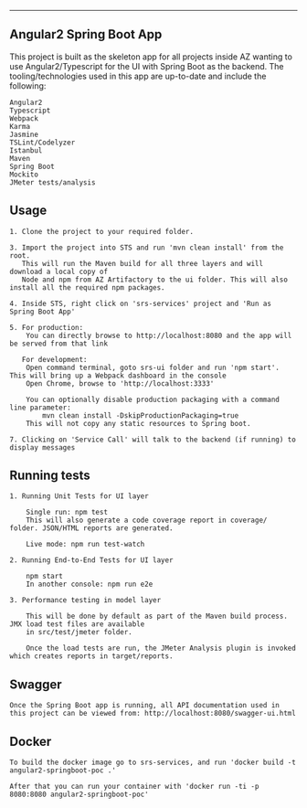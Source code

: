 -------------------------
Angular2 Spring Boot App
-------------------------

  This project is built as the skeleton app for all projects inside AZ wanting to use Angular2/Typescript for the UI with Spring Boot as the backend. The tooling/technologies used
  in this app are up-to-date and include the following:

	Angular2
	Typescript
	Webpack
	Karma
	Jasmine
	TSLint/Codelyzer
	Istanbul
	Maven
	Spring Boot
	Mockito
	JMeter tests/analysis

	
  Usage	
  -----
  
	1. Clone the project to your required folder.
	
	3. Import the project into STS and run 'mvn clean install' from the root. 
	   This will run the Maven build for all three layers and will download a local copy of 
	   Node and npm from AZ Artifactory to the ui folder. This will also install all the required npm packages.
	
	4. Inside STS, right click on 'srs-services' project and 'Run as Spring Boot App'
	
	5. For production: 
		You can directly browse to http://localhost:8080 and the app will be served from that link
	   
	   For development: 
		Open command terminal, goto srs-ui folder and run 'npm start'. This will bring up a Webpack dashboard in the console
		Open Chrome, browse to 'http://localhost:3333'	
	
		You can optionally disable production packaging with a command line parameter: 
			mvn clean install -DskipProductionPackaging=true
		This will not copy any static resources to Spring boot.
	
	7. Clicking on 'Service Call' will talk to the backend (if running) to display messages
	
	
  Running tests
  -------------
  
    1. Running Unit Tests for UI layer

		Single run: npm test
		This will also generate a code coverage report in coverage/ folder. JSON/HTML reports are generated.
		
		Live mode: npm run test-watch
	
	2. Running End-to-End Tests for UI layer

		npm start
		In another console: npm run e2e

	3. Performance testing in model layer

		This will be done by default as part of the Maven build process. JMX load test files are available
		in src/test/jmeter folder.
		
		Once the load tests are run, the JMeter Analysis plugin is invoked which creates reports in target/reports.
	
	
  Swagger	
  -------
	Once the Spring Boot app is running, all API documentation used in this project can be viewed from: http://localhost:8080/swagger-ui.html 

	
  Docker
  ------
	To build the docker image go to srs-services, and run 'docker build -t angular2-springboot-poc .'

	After that you can run your container with 'docker run -ti -p 8080:8080 angular2-springboot-poc'	
	
	
